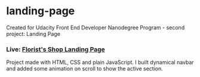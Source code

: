 # landing-page
Created for Udacity Front End Developer Nanodegree Program - second project: Landing Page

### Live: [Florist's Shop Landing Page](https://maknetaro.github.io/landing-page/index.html)

Project made with HTML, CSS and plain JavaScript. I built dynamical navbar and added some animation on scroll to show the active section.
